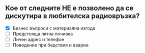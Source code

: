 ## Кое от следните НЕ е позволено да се дискутира в любителска радиовръзка?

<!-- Верният отговор е отбелязан с [X] -->

- [X] Бизнес въпроси с материална изгода
- [ ] Предстояща лятна почивка
- [ ] Личен адрес и телефон
- [ ] Поведение при бедствия и аварии
